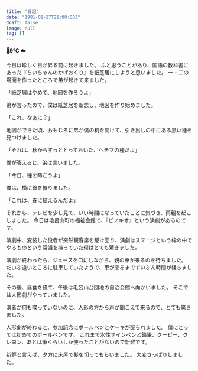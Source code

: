 ```yaml
---
title: "日記"
date: "1991-01-27T21:00:00Z"
draft: false
image: null
tag: []
---
```


__🌡9℃ ☁__

今日は珍しく日が昇る前に起きました。
ふと思うことがあり、国語の教科書にあった『ちいちゃんのかげおくり』を紙芝居にしようと思いました。
一・二の場面を作ったところで弟が起きて来ました。

「紙芝居はやめて、地図を作ろうよ」

弟が言ったので、僕は紙芝居を断念し、地図を作り始めました。

「これ、なあに？」

地図ができた頃、おもむろに弟が僕の机を開けて、引き出しの中にある黒い種を見つけました。

「それは、秋からずっととっておいた、ヘチマの種だよ」

僕が答えると、弟は言いました。

「今日、種を蒔こうよ」

僕は、横に首を振りました。

「これは、春に植えるんだよ」

それから、テレビを少し見て、いい時間になっていたことに気づき、両親を起こしました。
今日は毛呂山町の福祉会館で、『ピノキオ』という演劇があるのです。

演劇中、変装した役者が突然観客席を駆け回り、演劇はステージという枠の中でやるものという常識を持っていた僕はとても驚きました。

演劇が終わったら、ジュースを口にしながら、親の車が来るのを待ちました。
だいぶ遠いところに駐車していたようで、車が来るまでずいぶん時間が経ちました。

その後、昼食を経て、午後は毛呂山台団地の自治会館へ向かいました。
そこでは人形劇がやっていました。

演者が何も喋っていないのに、人形の方から声が聞こえて来るので、とても驚きました。

人形劇が終わると、参加記念にボールペンとケーキが配られました。
僕にとっては初めてのボールペンです。
これまで水性サインペンと鉛筆、クーピー、クレヨン、あとは筆くらいしか使ったことがないので新鮮です。

新鮮と言えば、夕方に床屋で髪を切ってもらいました。
大変さっぱりしました。
